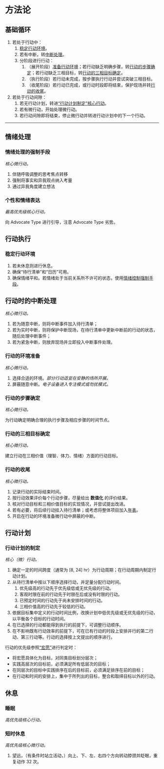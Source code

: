 # 方法论

## 基础循环

1. 若处于行动中：
    1. [稳定行动环境](#稳定行动环境)。
    2. 若有中断，转[中断处理](#行动时的中断处理)。
    3. 分阶段进行行动：
        1. （展开阶段）[准备行动环境](#行动的环境准备)；若行动缺乏明确步骤，转[行动的步骤确定](#行动的步骤确定)；若行动缺乏三相目标，转[行动的三相目标确定](#行动的三相目标确定)。
        2. （执行阶段）若行动未完成，按步骤执行行动并尝试突破三相目标。
        3. （收尾阶段）若行动已完成，或行动时段即将结束，保护现场并转[行动的收尾](#行动的收尾)。
2. 若处于行动间隙：
    1. 若无行动计划，转进[“行动计划制定”核心行动](#行动计划的制定)。
    2. 若有微行动，开始处理微行动。
    3. 若行动间隙即将结束，停止微行动并转进行动计划中的下一个行动。

---

## 情绪处理

### 情绪处理的强制手段

_核心微行动。_

1. 伴随呼吸调整的思考焦点转移
2. 强制将事实和异我观点纳入考量
3. 通过异我角度建立想法

### 个性和情绪表达

_最高优先级核心行动。_

向 Advocate Type 进行引导，注意 Advocate Type 劣势。

## 行动执行

### 稳定行动环境

1. 若未休息则进行休息。
2. 确保“待行清单”和“日历”可用。
3. 确保情绪平和。若情绪处于当前关系所不许可的状态，使用[情绪控制强制手段](#情绪控制强制手段)。

## 行动时的中断处理

_核心微行动。_

1. 若为随意中断，则将中断事件加入待行清单；
2. 若为实时中断，则将保护中断现场，在待行清单中更新中断前的行动的状态，随后处理中断事件；
3. 若为紧急中断，则放弃现场并立即投入中断事件处理。

### 行动的环境准备

_核心微行动。_

1. 选择合适的环境。*部分行动适宜在安静的场所开展。*
2. 屏蔽随意中断。*电子设备进入专注模式或勿扰模式。*

### 行动的步骤确定

_核心微行动。_

为行动确定明确合理的执行步骤及相应步骤的时间节点。

### 行动的三相目标确定

_核心微行动。_

建立行动在三相价值（理智、体力、情绪）方面的行动目标。

### 行动的收尾

_核心微行动。_

1. 记录行动的实际结束时间。
2. 按行动效果评价每个行动步骤，尽量给出 **数值化** 的评价结果。
3. 核对行动目标和三相价值目标的实现情况，并尝试提出改进。
4. 若有必要，将后续行动挂入待行清单；或考虑将整体项目加入[年表](https://lightyears1998.github.io/timeline.html)。
5. 开启在行动的环境准备微行动中屏蔽的中断。

## 行动计划

### 行动计划的制定

_核心（微）行动。_

1. 确定一定的时间跨度（通常为 [8, 24] hr）为行动周期；在行动周期内制定行动计划。
2. 从待行清单中按以下顺序选择行动，并足量分配行动时间。
    1. 优先级高的行动先于优先级低或无优先级的行动。
    2. 客观时限在前的行动先于时限在后或没有时限的行动。
    3. 已预定时间的行动先于尚未安排时间的行动。
    4. 三相价值高的行动先于较低的行动。
3. 依据目标集中定义的行动时间比例，改换计划中低优先级或无优先级的行动，以平衡各个目标的行动时间。
4. 在已选择的行动都能得到执行的前提下，可调整行动顺序。
5. 在不影响既有行动效率的前提下，可在已有行动的时段上安排并行的第二行动、第三行动等。行动的选择按上文提出的顺序进行。

行动的优先级参照[“宏愿”](https://lightyears1998.github.io/)进行判定时：

- 将宏愿具体化为目标，对同类目标划分层次；
- 实践高层次的目标前，必须满足所有低层次的目标；
- 在同层次的目标中实践排序在后的目标前，必须满足排序在前的目标；
- 在行动和时间的安排上，集中于所列出的目标，整合和取缔目标以外的行动。

## 休息

### 睡眠

_高优先级核心行动。_

### 短时休息

_高优先级核心微行动。_

1. 望远，（有条件时站立活动，）向上、下、左、右四个方向转动脖颈并眨眼，重复动作 32 次。
